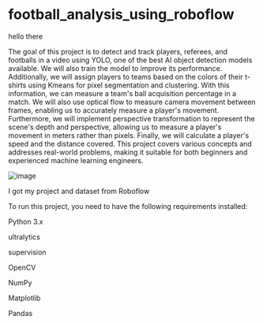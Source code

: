 # football_analysis_using_roboflow


hello there

The goal of this project is to detect and track players, referees, and footballs in a video using YOLO, one of the best AI object detection models available. We will also train the model to improve its performance. Additionally, we will assign players to teams based on the colors of their t-shirts using Kmeans for pixel segmentation and clustering. With this information, we can measure a team's ball acquisition percentage in a match. We will also use optical flow to measure camera movement between frames, enabling us to accurately measure a player's movement. Furthermore, we will implement perspective transformation to represent the scene's depth and perspective, allowing us to measure a player's movement in meters rather than pixels. Finally, we will calculate a player's speed and the distance covered. This project covers various concepts and addresses real-world problems, making it suitable for both beginners and experienced machine learning engineers.

![image](https://github.com/user-attachments/assets/024fd3e2-7ca2-472a-8422-0ea2cbe4f3ca)



I got my project and dataset from Roboflow 

To run this project, you need to have the following requirements installed:

Python 3.x

ultralytics

supervision

OpenCV

NumPy

Matplotlib

Pandas
